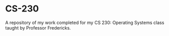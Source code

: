 # CS-230
A repository of my work completed for my CS 230: Operating Systems class taught by Professor Fredericks.
